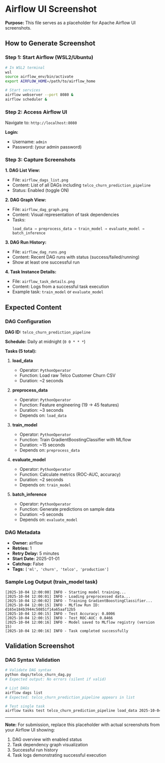 # Airflow UI Screenshot

**Purpose:** This file serves as a placeholder for Apache Airflow UI screenshots.

## How to Generate Screenshot

### Step 1: Start Airflow (WSL2/Ubuntu)

```bash
# In WSL2 terminal
wsl
source airflow_env/bin/activate
export AIRFLOW_HOME=/path/to/airflow_home

# Start services
airflow webserver --port 8080 &
airflow scheduler &
```

### Step 2: Access Airflow UI

Navigate to: `http://localhost:8080`

**Login:**
- Username: `admin`
- Password: (your admin password)

### Step 3: Capture Screenshots

**1. DAG List View:**
- File: `airflow_dags_list.png`
- Content: List of all DAGs including `telco_churn_prediction_pipeline`
- Status: Enabled (toggle ON)

**2. DAG Graph View:**
- File: `airflow_dag_graph.png`
- Content: Visual representation of task dependencies
- Tasks:
  ```
  load_data → preprocess_data → train_model → evaluate_model → batch_inference
  ```

**3. DAG Run History:**
- File: `airflow_dag_runs.png`
- Content: Recent DAG runs with status (success/failed/running)
- Show at least one successful run

**4. Task Instance Details:**
- File: `airflow_task_details.png`
- Content: Logs from a successful task execution
- Example task: `train_model` or `evaluate_model`

## Expected Content

### DAG Configuration

**DAG ID:** `telco_churn_prediction_pipeline`

**Schedule:** Daily at midnight (`0 0 * * *`)

**Tasks (5 total):**

1. **load_data**
   - Operator: `PythonOperator`
   - Function: Load raw Telco Customer Churn CSV
   - Duration: ~2 seconds

2. **preprocess_data**
   - Operator: `PythonOperator`
   - Function: Feature engineering (19 → 45 features)
   - Duration: ~3 seconds
   - Depends on: `load_data`

3. **train_model**
   - Operator: `PythonOperator`
   - Function: Train GradientBoostingClassifier with MLflow
   - Duration: ~15 seconds
   - Depends on: `preprocess_data`

4. **evaluate_model**
   - Operator: `PythonOperator`
   - Function: Calculate metrics (ROC-AUC, accuracy)
   - Duration: ~2 seconds
   - Depends on: `train_model`

5. **batch_inference**
   - Operator: `PythonOperator`
   - Function: Generate predictions on sample data
   - Duration: ~5 seconds
   - Depends on: `evaluate_model`

### DAG Metadata

- **Owner:** airflow
- **Retries:** 1
- **Retry Delay:** 5 minutes
- **Start Date:** 2025-01-01
- **Catchup:** False
- **Tags:** `['ml', 'churn', 'telco', 'production']`

### Sample Log Output (train_model task)

```
[2025-10-04 12:00:00] INFO - Starting model training...
[2025-10-04 12:00:01] INFO - Loading preprocessed data...
[2025-10-04 12:00:02] INFO - Training GradientBoostingClassifier...
[2025-10-04 12:00:15] INFO - MLflow Run ID: d165e184b3944c50851f14a65aaf12b5
[2025-10-04 12:00:15] INFO - Test Accuracy: 0.8006
[2025-10-04 12:00:15] INFO - Test ROC-AUC: 0.8466
[2025-10-04 12:00:16] INFO - Model saved to MLflow registry (version 15)
[2025-10-04 12:00:16] INFO - Task completed successfully
```

## Validation Screenshot

### DAG Syntax Validation

```bash
# Validate DAG syntax
python dags/telco_churn_dag.py
# Expected output: No errors (silent if valid)

# List DAGs
airflow dags list
# Expected: telco_churn_prediction_pipeline appears in list

# Test single task
airflow tasks test telco_churn_prediction_pipeline load_data 2025-10-04
```

---

**Note:** For submission, replace this placeholder with actual screenshots from your Airflow UI showing:
1. DAG overview with enabled status
2. Task dependency graph visualization
3. Successful run history
4. Task logs demonstrating successful execution
